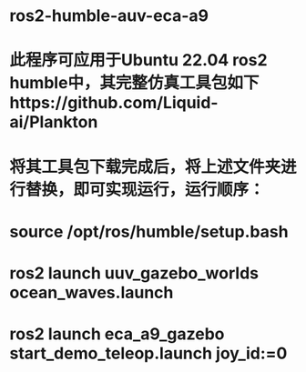 # ros2-humble-auv-eca-a9
# 此程序可应用于Ubuntu 22.04 ros2 humble中，其完整仿真工具包如下https://github.com/Liquid-ai/Plankton
# 将其工具包下载完成后，将上述文件夹进行替换，即可实现运行，运行顺序：
# source /opt/ros/humble/setup.bash
# ros2 launch uuv_gazebo_worlds ocean_waves.launch
# ros2 launch eca_a9_gazebo start_demo_teleop.launch joy_id:=0
